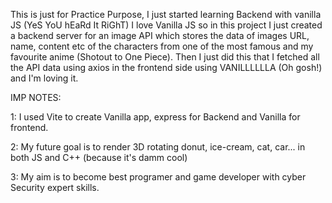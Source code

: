 This is just for Practice Purpose, I just started learning Backend with vanilla JS (YeS YoU hEaRd It RiGhT)
I love Vanilla JS so in this project I just created a backend server for an image API which stores the data of images
URL, name, content etc of the characters from one of the most famous and my favourite anime (Shotout to One Piece).
Then I just did this that I fetched all the API data using axios in the frontend side using VANILLLLLLA (Oh gosh!) and I'm 
loving it.



IMP NOTES:

1: I used Vite to create Vanilla app, express for Backend and Vanilla for frontend.

2: My future goal is to render 3D rotating donut, ice-cream, cat, car... in both JS and C++ (because it's damm cool)

3: My aim is to become best programer and game developer with cyber Security expert skills.

